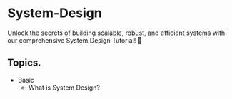 # System-Design
Unlock the secrets of building scalable, robust, and efficient systems with our comprehensive System Design Tutorial! 🎯 
## Topics.
- Basic
  - What is System Design?
